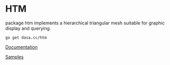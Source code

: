 # HTM 

package htm implements a hierarchical triangular mesh suitable for graphic display and querying.

`go get dasa.cc/htm`

[Documentation](https://godoc.org/dasa.cc/htm)

[Samples](samples/)
